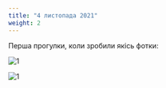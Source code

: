 ```yaml
---
title: "4 листопада 2021"
weight: 2
---
```


Перша прогулки, коли зробили якісь фотки:

![1](/images/04-11-2021-1.jpg)

![1](/images/04-11-2021-2.jpg)